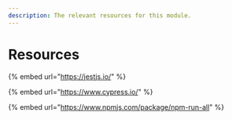 ```yaml
---
description: The relevant resources for this module.
---
```


# Resources

{% embed url="https://jestjs.io/" %}

{% embed url="https://www.cypress.io/" %}

{% embed url="https://www.npmjs.com/package/npm-run-all" %}

